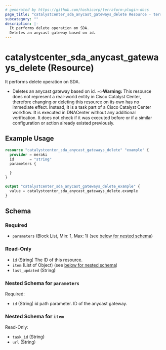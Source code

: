 ```yaml
---
# generated by https://github.com/hashicorp/terraform-plugin-docs
page_title: "catalystcenter_sda_anycast_gateways_delete Resource - terraform-provider-catalystcenter"
subcategory: ""
description: |-
  It performs delete operation on SDA.
  Deletes an anycast gateway based on id.
---
```


# catalystcenter_sda_anycast_gateways_delete (Resource)

It performs delete operation on SDA.

- Deletes an anycast gateway based on id.
~>**Warning:**
This resource does not represent a real-world entity in Cisco Catalyst Center, therefore changing or deleting this resource on its own has no immediate effect.
Instead, it is a task part of a Cisco Catalyst Center workflow. It is executed in DNACenter without any additional verification. It does not check if it was executed before or if a similar configuration or action already existed previously.

## Example Usage

```terraform
resource "catalystcenter_sda_anycast_gateways_delete" "example" {
  provider = meraki
  id       = "string"
  parameters {

  }
}

output "catalystcenter_sda_anycast_gateways_delete_example" {
  value = catalystcenter_sda_anycast_gateways_delete.example
}
```

<!-- schema generated by tfplugindocs -->
## Schema

### Required

- `parameters` (Block List, Min: 1, Max: 1) (see [below for nested schema](#nestedblock--parameters))

### Read-Only

- `id` (String) The ID of this resource.
- `item` (List of Object) (see [below for nested schema](#nestedatt--item))
- `last_updated` (String)

<a id="nestedblock--parameters"></a>
### Nested Schema for `parameters`

Required:

- `id` (String) id path parameter. ID of the anycast gateway.


<a id="nestedatt--item"></a>
### Nested Schema for `item`

Read-Only:

- `task_id` (String)
- `url` (String)
